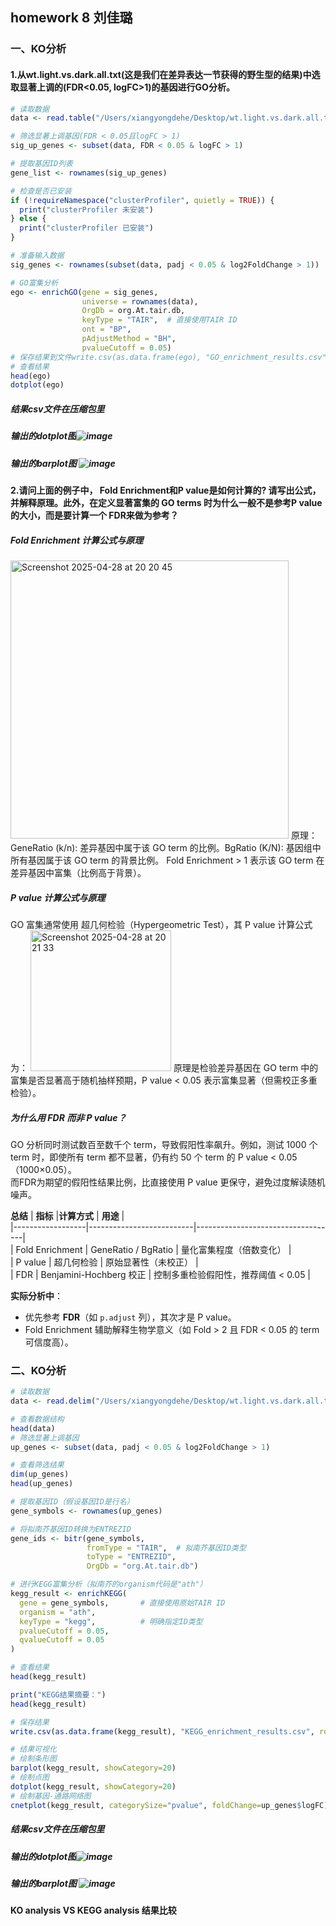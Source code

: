 ## homework 8 刘佳璐
### 一、KO分析
#### 1.从wt.light.vs.dark.all.txt(这是我们在差异表达一节获得的野生型的结果)中选取显著上调的(FDR<0.05, logFC>1)的基因进行GO分析。
```r
# 读取数据
data <- read.table("/Users/xiangyongdehe/Desktop/wt.light.vs.dark.all.txt", header=TRUE, sep="\t")

# 筛选显著上调基因(FDR < 0.05且logFC > 1)
sig_up_genes <- subset(data, FDR < 0.05 & logFC > 1)

# 提取基因ID列表
gene_list <- rownames(sig_up_genes)

# 检查是否已安装
if (!requireNamespace("clusterProfiler", quietly = TRUE)) {
  print("clusterProfiler 未安装")
} else {
  print("clusterProfiler 已安装")
}

# 准备输入数据
sig_genes <- rownames(subset(data, padj < 0.05 & log2FoldChange > 1))

# GO富集分析
ego <- enrichGO(gene = sig_genes,
                universe = rownames(data),
                OrgDb = org.At.tair.db,
                keyType = "TAIR",  # 直接使用TAIR ID
                ont = "BP",
                pAdjustMethod = "BH",
                pvalueCutoff = 0.05)
# 保存结果到文件write.csv(as.data.frame(ego), "GO_enrichment_results.csv", row.names = FALSE)
# 查看结果
head(ego)
dotplot(ego)
```
##### 结果csv文件在压缩包里

##### 输出的dotplot图![image](https://github.com/user-attachments/assets/e10a75f5-7883-414b-9fb0-da53f62c9c9f)
##### 输出的barplot图 ![image](https://github.com/user-attachments/assets/b263cabd-6567-44df-af25-31674f5f39ae)

#### 2.请问上面的例子中， Fold Enrichment和P value是如何计算的? 请写出公式，并解释原理。此外，在定义显著富集的 GO terms 时为什么一般不是参考P value的大小，而是要计算一个 FDR来做为参考？

##### Fold Enrichment 计算公式与原理
<img width="445" alt="Screenshot 2025-04-28 at 20 20 45" src="https://github.com/user-attachments/assets/971ffb05-326e-4ca7-bcbf-c259bcd6491d" />
原理：​GeneRatio (k/n): 差异基因中属于该 GO term 的比例。
​BgRatio (K/N): 基因组中所有基因属于该 GO term 的背景比例。
Fold Enrichment > 1 表示该 GO term 在差异基因中富集（比例高于背景）。

##### P value 计算公式与原理
GO 富集通常使用 ​超几何检验​（Hypergeometric Test），其 P value 计算公式为：
<img width="225" alt="Screenshot 2025-04-28 at 20 21 33" src="https://github.com/user-attachments/assets/c8a312f3-8b8b-45ae-b91b-e5f51c03541a" />
原理是检验差异基因在 GO term 中的富集是否显著高于随机抽样预期，P value < 0.05 表示富集显著（但需校正多重检验）。

##### 为什么用 FDR 而非 P value？ 
GO 分析同时测试数百至数千个 term，导致假阳性率飙升。例如，测试 1000 个 term 时，即使所有 term 都不显著，仍有约 50 个 term 的 P value < 0.05（1000×0.05）。  
而FDR为期望的假阳性结果比例，比直接使用 P value 更保守，避免过度解读随机噪声。

**总结**
| ​**指标**         | ​**计算方式**              | ​**用途**                          |  
|------------------|--------------------------|-----------------------------------|  
| Fold Enrichment  | GeneRatio / BgRatio       | 量化富集程度（倍数变化）            |  
| P value          | 超几何检验                 | 原始显著性（未校正）                |  
| FDR              | Benjamini-Hochberg 校正   | 控制多重检验假阳性，推荐阈值 < 0.05  |  

**实际分析中**：  
- 优先参考 ​**FDR**​（如 `p.adjust` 列），其次才是 P value。  
- Fold Enrichment 辅助解释生物学意义（如 Fold > 2 且 FDR < 0.05 的 term 可信度高）。

### 二、KO分析

```r
# 读取数据
data <- read.delim("/Users/xiangyongdehe/Desktop/wt.light.vs.dark.all.txt", header=TRUE, stringsAsFactors=FALSE)

# 查看数据结构
head(data)
# 筛选显著上调基因
up_genes <- subset(data, padj < 0.05 & log2FoldChange > 1)

# 查看筛选结果
dim(up_genes)
head(up_genes)

# 提取基因ID（假设基因ID是行名）
gene_symbols <- rownames(up_genes)

# 将拟南芥基因ID转换为ENTREZID
gene_ids <- bitr(gene_symbols, 
                 fromType = "TAIR",  # 拟南芥基因ID类型
                 toType = "ENTREZID", 
                 OrgDb = "org.At.tair.db")

# 进行KEGG富集分析（拟南芥的organism代码是"ath"）
kegg_result <- enrichKEGG(
  gene = gene_symbols,       # 直接使用原始TAIR ID
  organism = "ath",
  keyType = "kegg",          # 明确指定ID类型
  pvalueCutoff = 0.05,
  qvalueCutoff = 0.05
)

# 查看结果
head(kegg_result)

print("KEGG结果摘要：")
head(kegg_result)

# 保存结果
write.csv(as.data.frame(kegg_result), "KEGG_enrichment_results.csv", row.names=FALSE)

# 结果可视化
# 绘制条形图
barplot(kegg_result, showCategory=20)
# 绘制点图
dotplot(kegg_result, showCategory=20)
# 绘制基因-通路网络图
cnetplot(kegg_result, categorySize="pvalue", foldChange=up_genes$logFC)

```
##### 结果csv文件在压缩包里

##### 输出的dotplot图![image](https://github.com/user-attachments/assets/724fb184-c24b-4ab3-9bef-3b4badac3a6c)

##### 输出的barplot图 ![image](https://github.com/user-attachments/assets/eb1ac9e3-d74d-41b0-9852-00e10d95d26b)

#### **KO analysis VS KEGG analysis 结果比较**
#####
